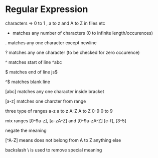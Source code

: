 # Regular Expression

characters => 0 to 1 , a to z and A to Z in files etc

* matches any number of characters (0 to infinite length/occurences)

. matches any one character except newline

? matches any one character (to be checked for zero occurence)

^ matches start of line
^abc

$ matches end of line
js$

^$ matches blank line

[abc] matches any one character inside bracket

[a-z] matches one charcter from range

three type of ranges
a-z  a to z
A-Z  A to Z
0-9  0 to 9

mix ranges
[0-9a-z], [a-zA-Z] and [0-9a-zA-Z]
[c-f], [3-5]

negate the meaning

[^A-Z] means does not belong from A to Z anything else

backslash \ is used to remove special meaning
